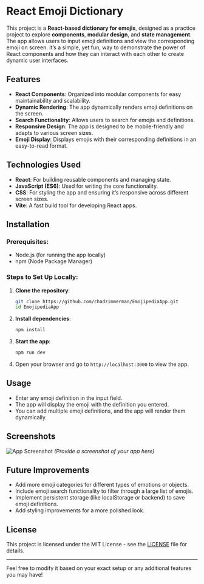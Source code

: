 # React Emoji Dictionary

This project is a **React-based dictionary for emojis**, designed as a practice project to explore **components**, **modular design**, and **state management**. The app allows users to input emoji definitions and view the corresponding emoji on screen. It’s a simple, yet fun, way to demonstrate the power of React components and how they can interact with each other to create dynamic user interfaces.

## Features

- **React Components**: Organized into modular components for easy maintainability and scalability.
- **Dynamic Rendering**: The app dynamically renders emoji definitions on the screen.
- **Search Functionality**: Allows users to search for emojis and definitions.
- **Responsive Design**: The app is designed to be mobile-friendly and adapts to various screen sizes.
- **Emoji Display**: Displays emojis with their corresponding definitions in an easy-to-read format.

## Technologies Used

- **React**: For building reusable components and managing state.
- **JavaScript (ES6)**: Used for writing the core functionality.
- **CSS**: For styling the app and ensuring it’s responsive across different screen sizes.
- **Vite**: A fast build tool for developing React apps.

## Installation

### Prerequisites:
- Node.js (for running the app locally)
- npm (Node Package Manager)

### Steps to Set Up Locally:

1. **Clone the repository**:
   ```bash
   git clone https://github.com/chadzimmerman/EmojipediaApp.git
   cd EmojipediaApp
   ```

2. **Install dependencies**:
   ```bash
   npm install
   ```

3. **Start the app**:
   ```bash
   npm run dev
   ```

4. Open your browser and go to `http://localhost:3000` to view the app.

## Usage

- Enter any emoji definition in the input field.
- The app will display the emoji with the definition you entered.
- You can add multiple emoji definitions, and the app will render them dynamically.

## Screenshots

![App Screenshot](./screenshot.png)  *(Provide a screenshot of your app here)*

## Future Improvements

- Add more emoji categories for different types of emotions or objects.
- Include emoji search functionality to filter through a large list of emojis.
- Implement persistent storage (like localStorage or backend) to save emoji definitions.
- Add styling improvements for a more polished look.

## License

This project is licensed under the MIT License - see the [LICENSE](LICENSE) file for details.

---

Feel free to modify it based on your exact setup or any additional features you may have!
